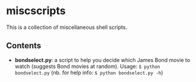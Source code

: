 # miscscripts
This is a collection of miscellaneous shell scripts.

## Contents

- **bondselect.py**: a script to help you decide which James Bond movie to watch (suggests Bond movies at random). Usage: `$ python bondselect.py` (nb. for help info: `$ python bondselect.py -h`)
